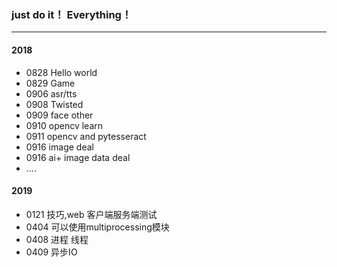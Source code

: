 ### just do it！ Everything！

---
#### 2018
 - 0828 Hello world
 - 0829 Game
 - 0906 asr/tts
 - 0908 Twisted
 - 0909 face other
 - 0910 opencv learn
 - 0911 opencv and pytesseract
 - 0916 image deal
 - 0916 ai+ image data deal
 -  ....
 
 #### 2019
 
 - 0121 技巧,web 客户端服务端测试
 - 0404 可以使用multiprocessing模块
 - 0408 进程 线程
 - 0409 异步IO